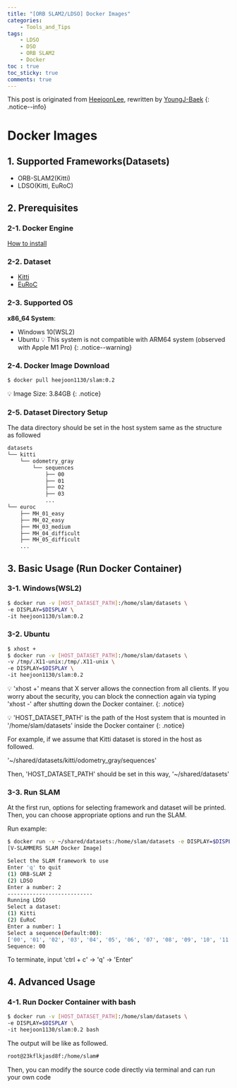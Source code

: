 ```yaml
---
title: "[ORB SLAM2/LDSO] Docker Images"
categories:
    - Tools_and_Tips
tags:
    - LDSO
    - DSO
    - ORB SLAM2
    - Docker
toc : true
toc_sticky: true
comments: true
---
```

This post is originated from [HeejoonLee](https://github.com/HeejoonLee), rewritten by [YoungJ-Baek](https://github.com/YoungJ-Baek)
{: .notice--info}

# Docker Images
## 1. Supported Frameworks(Datasets)
- ORB-SLAM2(Kitti)
- LDSO(Kitti, EuRoC)

## 2. Prerequisites
### 2-1. Docker Engine
[How to install](https://docs.docker.com/engine/install/)

### 2-2. Dataset
- [Kitti](https://www.cvlibs.net/datasets/kitti/eval_odometry.php)
- [EuRoC](https://projects.asl.ethz.ch/datasets/doku.php?id=kmavvisualinertialdatasets#downloads)

### 2-3. Supported OS
**x86_64 System**:
- Windows 10(WSL2)
- Ubuntu
💡 This system is not compatible with ARM64 system (observed with Apple M1 Pro)
{: .notice--warning}

### 2-4. Docker Image Download

```bash
$ docker pull heejoon1130/slam:0.2
```
💡 Image Size: 3.84GB
{: .notice}

### 2-5. Dataset Directory Setup
The data directory should be set in the host system same as the structure as followed

```bash
datasets
└── kitti
    └── odometry_gray
        └── sequences
            ├── 00
            ├── 01
            ├── 02
            ├── 03
            ...
└── euroc
    ├── MH_01_easy
    ├── MH_02_easy
    ├── MH_03_medium
    ├── MH_04_difficult
    ├── MH_05_difficult
    ...
```

## 3. Basic Usage (Run Docker Container)
### 3-1. Windows(WSL2)
```bash
$ docker run -v [HOST_DATASET_PATH]:/home/slam/datasets \
-e DISPLAY=$DISPLAY \
-it heejoon1130/slam:0.2
```

### 3-2. Ubuntu
```bash
$ xhost +
$ docker run -v [HOST_DATASET_PATH]:/home/slam/datasets \
-v /tmp/.X11-unix:/tmp/.X11-unix \
-e DISPLAY=$DISPLAY \
-it heejoon1130/slam:0.2
```
💡 'xhost +' means that X server allows the connection from all clients. If you worry about the security, you can block the connection again via typing 'xhost -' after shutting down the Docker container.
{: .notice}

💡 'HOST_DATASET_PATH' is the path of the Host system that is mounted in '/home/slam/datasets' inside the Docker container
{: .notice}

<div class="notice" markdown="1">
For example, if we assume that Kitti dataset is stored in the host as followed.

'~/shared/datasets/kitti/odometry_gray/sequences'

Then, 'HOST_DATASET_PATH' should be set in this way, '~/shared/datasets'
</div>

### 3-3. Run SLAM
At the first run, options for selecting framework and dataset will be printed. Then, you can choose appropriate options and run the SLAM.

Run example:
```bash
$ docker run -v ~/shared/datasets:/home/slam/datasets -e DISPLAY=$DISPLAY -it heejoon1130/slam:0.2
[V-SLAMMERS SLAM Docker Image]

Select the SLAM framework to use
Enter 'q' to quit
(1) ORB-SLAM 2
(2) LDSO
Enter a number: 2
---------------------------
Running LDSO
Select a dataset:
(1) Kitti
(2) EuRoC
Enter a number: 1
Select a sequence(Default:00):
['00', '01', '02', '03', '04', '05', '06', '07', '08', '09', '10', '11', '12', '13', '14', '15', '16', '17', '18', '19', '20', '21']
Sequence: 00
```
To terminate, input 'ctrl + c' → 'q' → 'Enter'

## 4. Advanced Usage
### 4-1. Run Docker Container with bash

```bash
$ docker run -v [HOST_DATASET_PATH]:/home/slam/datasets \
-e DISPLAY=$DISPLAY \
-it heejoon1130/slam:0.2 bash
```

The output will be like as followed.
```bash
root@23kflkjasd8f:/home/slam#
```
Then, you can modify the source code directly via terminal and can run your own code